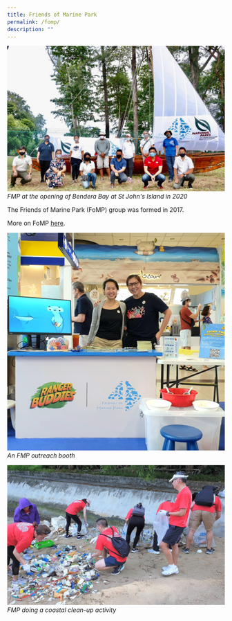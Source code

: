 ```yaml
---
title: Friends of Marine Park
permalink: /fomp/
description: ""
---
```

![](/images/fmp_bendara%20bay%20opening_20201213_1_fmp.jpeg)
*FMP at the opening of Bendera Bay at St John's Island in 2020*

The Friends of Marine Park (FoMP) group was formed in 2017.

More on FoMP [here](https://www.facebook.com/groups/sistersislandsmarinepark/).

![](/images/fmp_outreach20221015_2_fmp.jpg)
*An FMP outreach booth*

![](/images/fmp_coastalcleanup20230519_2_fmp.jpg)
*FMP doing a coastal clean-up activity*

